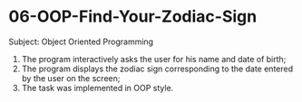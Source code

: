 # 06-OOP-Find-Your-Zodiac-Sign


Subject: Object Oriented Programming

1. The program interactively asks the user for his name and date of birth;
2. The program displays the zodiac sign corresponding to the date entered by the user on the screen;
3. The task was implemented in OOP style.
